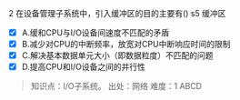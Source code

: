 2
在设备管理子系统中，引入缓冲区的目的主要有() s5 缓冲区
- [x] A.缓和CPU与I/O设备间速度不匹配的矛盾
- [x] B.减少对CPU的中断频率，放宽对CPU中断响应时间的限制
- [x] C.解决基本数据单元大小（即数据粒度）不匹配的问题
- [x] D.提高CPU和I/O设备之间的并行性

> 知识点：I/O子系统。
> 出处：网络
> 难度：1
> ABCD
